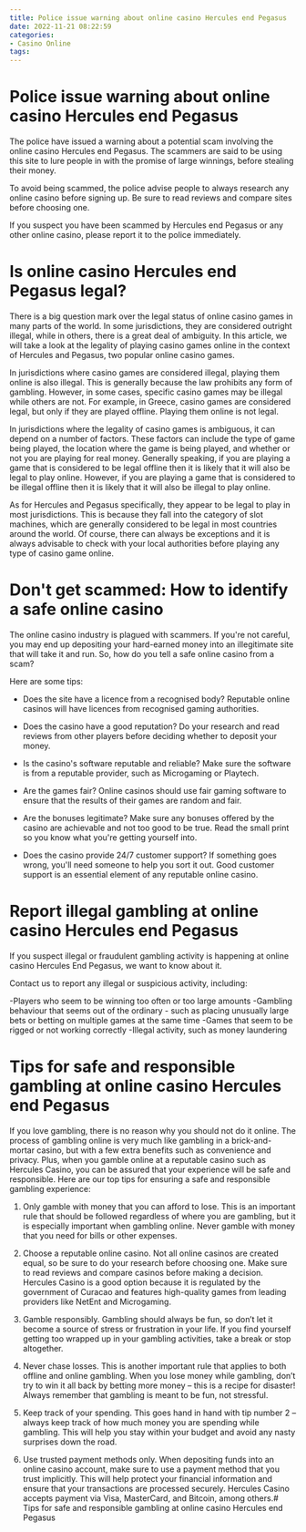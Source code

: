 ```yaml
---
title: Police issue warning about online casino Hercules end Pegasus
date: 2022-11-21 08:22:59
categories:
- Casino Online
tags:
---
```



#  Police issue warning about online casino Hercules end Pegasus

The police have issued a warning about a potential scam involving the online casino Hercules end Pegasus. The scammers are said to be using this site to lure people in with the promise of large winnings, before stealing their money.

To avoid being scammed, the police advise people to always research any online casino before signing up. Be sure to read reviews and compare sites before choosing one.

If you suspect you have been scammed by Hercules end Pegasus or any other online casino, please report it to the police immediately.

#  Is online casino Hercules end Pegasus legal?

There is a big question mark over the legal status of online casino games in many parts of the world. In some jurisdictions, they are considered outright illegal, while in others, there is a great deal of ambiguity. In this article, we will take a look at the legality of playing casino games online in the context of Hercules and Pegasus, two popular online casino games.

In jurisdictions where casino games are considered illegal, playing them online is also illegal. This is generally because the law prohibits any form of gambling. However, in some cases, specific casino games may be illegal while others are not. For example, in Greece, casino games are considered legal, but only if they are played offline. Playing them online is not legal.

In jurisdictions where the legality of casino games is ambiguous, it can depend on a number of factors. These factors can include the type of game being played, the location where the game is being played, and whether or not you are playing for real money. Generally speaking, if you are playing a game that is considered to be legal offline then it is likely that it will also be legal to play online. However, if you are playing a game that is considered to be illegal offline then it is likely that it will also be illegal to play online.

As for Hercules and Pegasus specifically, they appear to be legal to play in most jurisdictions. This is because they fall into the category of slot machines, which are generally considered to be legal in most countries around the world. Of course, there can always be exceptions and it is always advisable to check with your local authorities before playing any type of casino game online.

#  Don't get scammed: How to identify a safe online casino

The online casino industry is plagued with scammers. If you're not careful, you may end up depositing your hard-earned money into an illegitimate site that will take it and run. So, how do you tell a safe online casino from a scam?

Here are some tips:

* Does the site have a licence from a recognised body? Reputable online casinos will have licences from recognised gaming authorities.

* Does the casino have a good reputation? Do your research and read reviews from other players before deciding whether to deposit your money.

* Is the casino's software reputable and reliable? Make sure the software is from a reputable provider, such as Microgaming or Playtech.

* Are the games fair? Online casinos should use fair gaming software to ensure that the results of their games are random and fair.

* Are the bonuses legitimate? Make sure any bonuses offered by the casino are achievable and not too good to be true. Read the small print so you know what you're getting yourself into.

* Does the casino provide 24/7 customer support? If something goes wrong, you'll need someone to help you sort it out. Good customer support is an essential element of any reputable online casino.

#  Report illegal gambling at online casino Hercules end Pegasus

If you suspect illegal or fraudulent gambling activity is happening at online casino Hercules End Pegasus, we want to know about it.

Contact us to report any illegal or suspicious activity, including:

-Players who seem to be winning too often or too large amounts
-Gambling behaviour that seems out of the ordinary - such as placing unusually large bets or betting on multiple games at the same time
-Games that seem to be rigged or not working correctly
-Illegal activity, such as money laundering

#  Tips for safe and responsible gambling at online casino Hercules end Pegasus

If you love gambling, there is no reason why you should not do it online. The process of gambling online is very much like gambling in a brick-and-mortar casino, but with a few extra benefits such as convenience and privacy. Plus, when you gamble online at a reputable casino such as Hercules Casino, you can be assured that your experience will be safe and responsible. Here are our top tips for ensuring a safe and responsible gambling experience:

1. Only gamble with money that you can afford to lose. This is an important rule that should be followed regardless of where you are gambling, but it is especially important when gambling online. Never gamble with money that you need for bills or other expenses.

2. Choose a reputable online casino. Not all online casinos are created equal, so be sure to do your research before choosing one. Make sure to read reviews and compare casinos before making a decision. Hercules Casino is a good option because it is regulated by the government of Curacao and features high-quality games from leading providers like NetEnt and Microgaming.

3. Gamble responsibly. Gambling should always be fun, so don’t let it become a source of stress or frustration in your life. If you find yourself getting too wrapped up in your gambling activities, take a break or stop altogether.

4. Never chase losses. This is another important rule that applies to both offline and online gambling. When you lose money while gambling, don’t try to win it all back by betting more money – this is a recipe for disaster! Always remember that gambling is meant to be fun, not stressful.

5. Keep track of your spending. This goes hand in hand with tip number 2 – always keep track of how much money you are spending while gambling. This will help you stay within your budget and avoid any nasty surprises down the road.

6. Use trusted payment methods only. When depositing funds into an online casino account, make sure to use a payment method that you trust implicitly. This will help protect your financial information and ensure that your transactions are processed securely. Hercules Casino accepts payment via Visa, MasterCard, and Bitcoin, among others.#  Tips for safe and responsible gambling at online casino Hercules end Pegasus